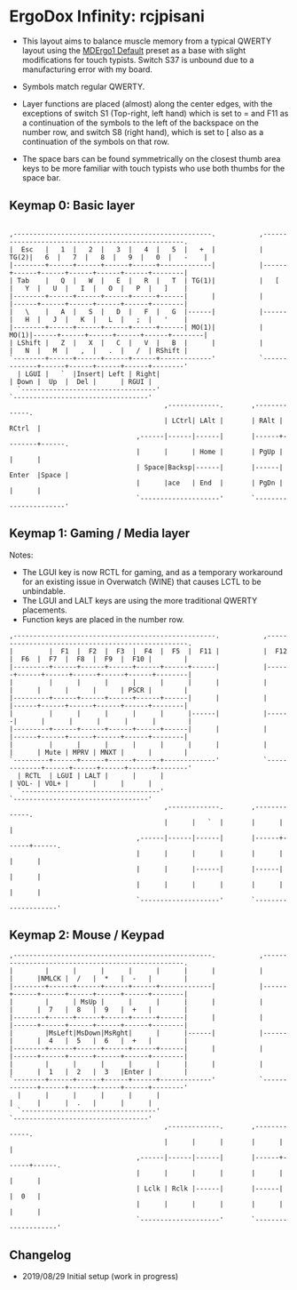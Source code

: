 # ErgoDox Infinity: rcjpisani

- This layout aims to balance muscle memory from a typical QWERTY layout
  using the [MDErgo1 Default](https://input.club/configurator-ergodox/)
  preset as a base with slight modifications for touch typists. Switch S37
  is unbound due to a manufacturing error with my board.

- Symbols match regular QWERTY.

- Layer functions are placed (almost) along the center edges, with the
  exceptions of switch S1 (Top-right, left hand) which is set to = and F11
  as a continuation of the symbols to the left of the backspace on the
  number row, and switch S8 (right hand), which is set to [ also as a
  continuation of the symbols on that row.

- The space bars can be found symmetrically on the closest thumb area keys to
  be more familiar with touch typists who use both thumbs for the space bar.


## Keymap 0: Basic layer

```

,--------------------------------------------------.           ,--------------------------------------------------.
|  Esc   |   1  |   2  |   3  |   4  |   5  |   +  |           | TG(2)|   6  |   7  |   8  |   9  |   0  |   -    |
|--------+------+------+------+------+-------------|           |------+------+------+------+------+------+--------|
| Tab    |   Q  |   W  |   E  |   R  |   T  | TG(1)|           |   [  |   Y  |   U  |   I  |   O  |   P  |   ]    |
|--------+------+------+------+------+------|      |           |      |------+------+------+------+------+--------|
|   \    |   A  |   S  |   D  |   F  |   G  |------|           |------|   H  |   J  |   K  |   L  |   ;  |   '    |
|--------+------+------+------+------+------| MO(1)|           | MO(1)|------+------+------+------+------+--------|
| LShift |   Z  |   X  |   C  |   V  |   B  |      |           |      |   N  |   M  |   ,  |   .  |   /  | RShift |
`--------+------+------+------+------+-------------'           `-------------+------+------+------+------+--------'
  | LGUI |   `  |Insert| Left | Right|                                       | Down |  Up  |  Del |      | RGUI |
  `----------------------------------'                                       `----------------------------------'
                                       ,-------------.       ,-------------.
                                       | LCtrl| LAlt |       | RAlt | RCtrl  |
                                ,------|------|------|       |------+--------+------.
                                |      |      | Home |       | PgUp |        |      |
                                | Space|Backsp|------|       |------| Enter  |Space |
                                |      |ace   | End  |       | PgDn |        |      |
                                `--------------------'       `----------------------'
```

## Keymap 1: Gaming / Media layer

Notes:

- The LGUI key is now RCTL for gaming, and as a temporary workaround for
  an existing issue in Overwatch (WINE) that causes LCTL to be unbindable.
- The LGUI and LALT keys are using the more traditional QWERTY placements.
- Function keys are placed in the number row.

```
,---------------------------------------------------.           ,--------------------------------------------------.
|         |  F1  |  F2  |  F3  |  F4  |  F5  |  F11 |           |  F12 |  F6  |  F7  |  F8  |  F9  |  F10 |        |
|---------+------+------+------+------+------+------|           |------+------+------+------+------+------+--------|
|         |      |      |      |      |      |      |           |      |      |      |      |      | PSCR |        |
|---------+------+------+------+------+------|      |           |      |------+------+------+------+------+--------|
|         |      |      |      |      |      |------|           |------|      |      |      |      |      |        |
|---------+------+------+------+------+------|      |           |      |------+------+------+------+------+--------|
|         |      |      |      |      |      |      |           |      |      | Mute | MPRV | MNXT |      |        |
`---------+------+------+------+------+-------------'           `-------------+------+------+------+------+--------'
  | RCTL  | LGUI | LALT |      |      |                                       | VOL- | VOL+ |      |      |      |
  `-----------------------------------'                                       `----------------------------------'
                                       ,-------------.       ,-------------.
                                       |      |   `  |       |      |      |
                                ,------|------|------|       |------+------+------.
                                |      |      |      |       |      |      |      |
                                |      |      |------|       |------|      |      |
                                |      |      |      |       |      |      |      |
                                `--------------------'       `--------------------'

```

## Keymap 2: Mouse / Keypad

```
,--------------------------------------------------.           ,--------------------------------------------------.
|        |      |      |      |      |      |      |           |      |      |NMLCK |  /   |  *   |  -   |        |
|--------+------+------+------+------+-------------|           |------+------+------+------+------+------+--------|
|        |      | MsUp |      |      |      |      |           |      |      |  7   |  8   |  9   |  +   |        |
|--------+------+------+------+------+------|      |           |      |------+------+------+------+------+--------|
|        |MsLeft|MsDown|MsRght|      |      |------|           |------|      |  4   |  5   |  6   |  +   |        |
|--------+------+------+------+------+------|      |           |      |------+------+------+------+------+--------|
|        |      |      |      |      |      |      |           |      |      |  1   |  2   |  3   |Enter |        |
`--------+------+------+------+------+-------------'           `-------------+------+------+------+------+--------'
  |      |      |      |      |      |                                       |      |      |  .   |      |      |
  `----------------------------------'                                       `----------------------------------'
                                       ,-------------.       ,-------------.
                                       |      |      |       |      |      |
                                ,------|------|------|       |------+------+------.
                                |      |      |      |       |      |      |      |
                                | Lclk | Rclk |------|       |------|      |  0   |
                                |      |      |      |       |      |      |      |
                                `--------------------'       `--------------------'
```

## Changelog

- 2019/08/29
  Initial setup (work in progress)
